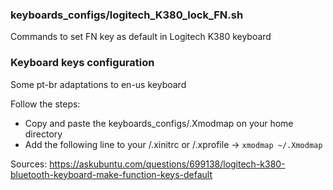 ### keyboards_configs/logitech_K380_lock_FN.sh
Commands to set FN key as default in Logitech K380 keyboard

### Keyboard keys configuration
Some pt-br adaptations to en-us keyboard

Follow the steps:
- Copy and paste the keyboards_configs/.Xmodmap on your home directory
- Add the following line to your /.xinitrc or /.xprofile  -> ```xmodmap ~/.Xmodmap```


Sources: https://askubuntu.com/questions/699138/logitech-k380-bluetooth-keyboard-make-function-keys-default
